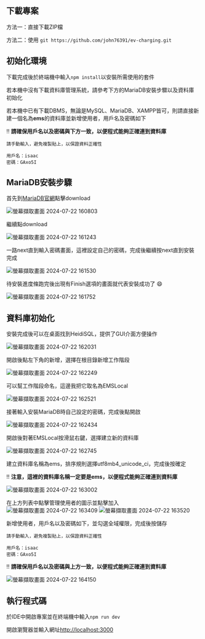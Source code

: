 ## 下載專案
方法一：直接下載ZIP檔

方法二：使用 `git https://github.com/john76391/ev-charging.git`

## 初始化環境
下載完成後於終端機中輸入`npm install`以安裝所需使用的套件

若本機中沒有下載資料庫管理系統，請參考下方的MariaDB安裝步驟以及資料庫初始化

若本機中已有下載DBMS，無論是MySQL、MariaDB、XAMPP皆可，則請直接新建一個名為**ems**的資料庫並新增使用者，用戶名及密碼如下

:bangbang: **請確保用戶名以及密碼與下方一致，以便程式能夠正確連到資料庫**

```
請手動輸入，避免複製貼上，以保證資料正確性

用戶名：isaac
密碼：GAxo5I
```



## MariaDB安裝步驟
首先到[MariaDB官網](https://mariadb.org/)點擊download

![螢幕擷取畫面 2024-07-22 160803](https://github.com/user-attachments/assets/d0086420-9452-4da3-9159-d8d4921d88e8)

繼續點download

![螢幕擷取畫面 2024-07-22 161243](https://github.com/user-attachments/assets/939a6d06-50ed-48b6-ad34-e080aa9e7de3)

一路next直到輸入密碼畫面，這裡設定自己的密碼，完成後繼續按next直到安裝完成

![螢幕擷取畫面 2024-07-22 161530](https://github.com/user-attachments/assets/09d4067f-0350-4d3e-a418-958b0f1024bc)

待安裝進度條跑完後出現有Finish選項的畫面就代表安裝成功了 :smile:

![螢幕擷取畫面 2024-07-22 161752](https://github.com/user-attachments/assets/a9dbf4bc-be0c-48ab-9430-48a09ced246c)


## 資料庫初始化

安裝完成後可以在桌面找到HeidiSQL，提供了GUI介面方便操作

![螢幕擷取畫面 2024-07-22 162031](https://github.com/user-attachments/assets/f90707f5-8905-45ed-86aa-a40be79d0127)

開啟後點左下角的新增，選擇在根目錄新增工作階段

![螢幕擷取畫面 2024-07-22 162249](https://github.com/user-attachments/assets/8a855698-7d0c-460e-9637-6e58a3666511)

可以幫工作階段命名，這邊我把它取名為EMSLocal

![螢幕擷取畫面 2024-07-22 162521](https://github.com/user-attachments/assets/4d8e7368-9776-4f80-aead-ba037b9d6a44)

接著輸入安裝MariaDB時自己設定的密碼，完成後點開啟

![螢幕擷取畫面 2024-07-22 162434](https://github.com/user-attachments/assets/a422cf04-72f4-491f-8202-3695c9edf581)

開啟後對著EMSLocal按滑鼠右鍵，選擇建立新的資料庫

![螢幕擷取畫面 2024-07-22 162745](https://github.com/user-attachments/assets/57866985-0bcb-4c61-bb51-18333f2b8207)

建立資料庫名稱為ems，排序規則選擇utf8mb4_unicode_ci，完成後按確定

 :bangbang: **注意，這裡的資料庫名稱一定要是ems，以便程式能夠正確連到資料庫**

![螢幕擷取畫面 2024-07-22 163002](https://github.com/user-attachments/assets/54312f1e-6a5b-4dbf-a887-6e2cf8ecc95a)

在上方列表中點擊管理使用者的圖示並點擊加入
![螢幕擷取畫面 2024-07-22 163409](https://github.com/user-attachments/assets/8b21c01c-653e-41cd-9aee-5414970478c1)
![螢幕擷取畫面 2024-07-22 163520](https://github.com/user-attachments/assets/4344ca99-5629-4b08-bde3-cdcc46882301)

新增使用者，用戶名以及密碼如下，並勾選全域權限，完成後按儲存
```
請手動輸入，避免複製貼上，以保證資料正確性

用戶名：isaac
密碼：GAxo5I
```
:bangbang: **請確保用戶名以及密碼與上方一致，以便程式能夠正確連到資料庫**

![螢幕擷取畫面 2024-07-22 164150](https://github.com/user-attachments/assets/0c36b784-cec5-41e8-bed8-dc619f395d80)

## 執行程式碼
於IDE中開啟專案並在終端機中輸入`npm run dev`

開啟瀏覽器並輸入網址[http://localhost:3000](http://localhost:3000)





